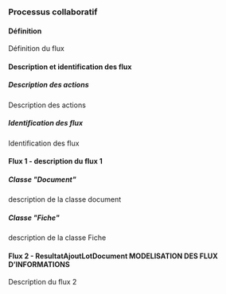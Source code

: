 ### Processus collaboratif 

#### Définition 

Définition du flux

#### Description et identification des flux


##### Description des actions


Description des actions


##### Identification des flux


Identification des flux

#### Flux 1 - description du flux 1

##### Classe "Document"

description de la classe document

##### Classe "Fiche"

description de la classe Fiche

#### Flux 2 - ResultatAjoutLotDocument MODELISATION DES FLUX D’INFORMATIONS

Description du flux 2